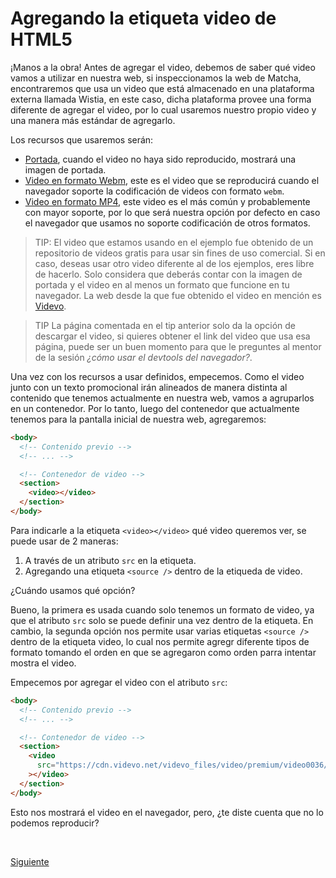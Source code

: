 # Agregando la etiqueta video de HTML5

¡Manos a la obra! Antes de agregar el video, debemos de saber qué video vamos a
utilizar en nuestra web, si inspeccionamos la web de Matcha, encontraremos que
usa un video que está almacenado en una plataforma externa llamada Wistia, en
este caso, dicha plataforma provee una forma diferente de agregar el video, por
lo cual usaremos nuestro propio video y una manera más estándar de agregarlo.

Los recursos que usaremos serán:

- [Portada](https://cdn.videvo.net/videvo_files/video/premium/video0036/thumbnails/computer_code00_small.jpg),
  cuando el video no haya sido reproducido, mostrará una imagen de portada.
- [Video en formato Webm](https://cdn.videvo.net/videvo_files/video/premium/video0036/small_watermarked/computer_code00_preview.webm),
  este es el video que se reproducirá cuando el navegador soporte la codificación
  de videos con formato `webm`.
- [Video en formato MP4](https://cdn.videvo.net/videvo_files/video/premium/video0036/small_watermarked/computer_code00_preview.mp4),
  este video es el más común y probablemente con mayor soporte, por lo que será
  nuestra opción por defecto en caso el navegador que usamos no soporte
  codificación de otros formatos.

>TIP: El video que estamos usando en el ejemplo fue obtenido de un repositorio de videos
> gratis para usar sin fines de uso comercial. Si en caso, deseas usar otro video
diferente al de los ejemplos, eres libre de hacerlo. Solo considera que deberás
contar con la imagen de portada y el video en al menos un formato que funcione
en tu navegador.
>La web desde la que fue obtenido el video en mención es [Videvo](https://www.videvo.net/).

> TIP
>La página comentada en el tip anterior solo da la opción de descargar el video,
si quieres obtener el link del video que usa esa página, puede ser un buen momento
para que le preguntes al mentor de la sesión _¿cómo usar el devtools del navegador?_.

Una vez con los recursos a usar definidos, empecemos. Como el video junto con
un texto promocional irán alineados de manera distinta al contenido que tenemos
actualmente en nuestra web, vamos a agruparlos en un contenedor. Por lo tanto,
luego del contenedor que actualmente tenemos para la pantalla inicial de nuestra
web, agregaremos:

```html
<body>
  <!-- Contenido previo -->
  <!-- ... -->

  <!-- Contenedor de video -->
  <section>
    <video></video>
  </section>
</body>
```

Para indicarle a la etiqueta `<video></video>` qué video queremos ver, se puede
usar de 2 maneras:

1. A través de un atributo `src` en la etiqueta.
2. Agregando una etiqueta `<source />` dentro de la etiqueda de video.

¿Cuándo usamos qué opción?

Bueno, la primera es usada cuando solo tenemos un formato de video, ya que el
atributo `src` solo se puede definir una vez dentro de la etiqueta. En cambio,
la segunda opción nos permite usar varias etiquetas `<source />` dentro de la
etiqueta video, lo cual nos permite agregr diferente tipos de formato tomando
el orden en que se agregaron como orden parra intentar mostra el video.

Empecemos por agregar el video con el atributo `src`:

```html
<body>
  <!-- Contenido previo -->
  <!-- ... -->

  <!-- Contenedor de video -->
  <section>
    <video
      src="https://cdn.videvo.net/videvo_files/video/premium/video0036/small_watermarked/computer_code00_preview.mp4"
    ></video>
  </section>
</body>
```

Esto nos mostrará el video en el navegador, pero, ¿te diste cuenta que no lo
podemos reproducir?


<br/>

[Siguiente](../reto-02)